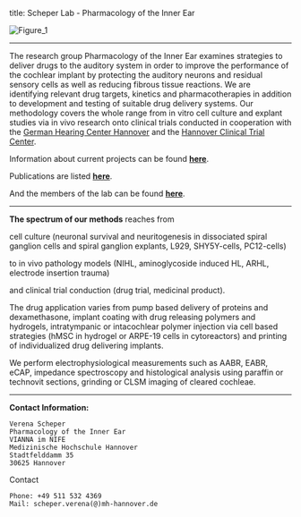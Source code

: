 title: Scheper Lab - Pharmacology of the Inner Ear

![Figure_1](scheper/CTNPSGZ.png)

***
The research group Pharmacology of the Inner Ear examines strategies to deliver drugs to the auditory system in order to improve the performance of the cochlear implant by protecting the auditory neurons and residual sensory cells as well as reducing fibrous tissue reactions. We are identifying relevant drug targets, kinetics and pharmacotherapies in addition to development and testing of suitable drug delivery systems. Our methodology covers the whole range from in vitro cell culture and explant studies via in vivo research onto clinical trials conducted in cooperation with the [German Hearing Center Hannover](http://www.hoerzentrum-hannover.de/) and the [Hannover Clinical Trial Center](http://www.clinical-trial-center.de/). 


Information about current projects can be found [**here**](scheper/projects.html).

Publications are listed [**here**](scheper/publications.html).

And the members of the lab can be found [**here**](scheper/staff.html).

***
**The spectrum of our methods** reaches from

cell culture (neuronal survival and neuritogenesis in dissociated spiral ganglion cells and spiral ganglion explants, L929, SHY5Y-cells, PC12-cells)

to in vivo pathology models (NIHL, aminoglycoside induced HL, ARHL, electrode insertion trauma)

and clinical trial conduction (drug trial, medicinal product).


The drug application varies from pump based delivery of proteins and dexamethasone, implant coating with drug releasing polymers and hydrogels, intratympanic or intacochlear polymer injection  via cell based strategies (hMSC in hydrogel or ARPE-19 cells in cytoreactors) and printing of individualized drug delivering implants.


We perform electrophysiological measurements such as AABR, EABR, eCAP, impedance spectroscopy and histological analysis using paraffin or technovit sections, grinding or CLSM imaging of cleared cochleae. 


***

**Contact Information:**


    Verena Scheper
    Pharmacology of the Inner Ear
    VIANNA im NIFE
    Medizinische Hochschule Hannover
    Stadtfelddamm 35
    30625 Hannover

Contact

    Phone: +49 511 532 4369
    Mail: scheper.verena(@)mh-hannover.de



